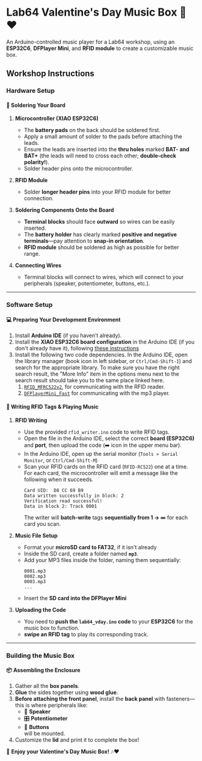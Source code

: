 # **Lab64 Valentine's Day Music Box 🎵❤️**  
An Arduino-controlled music player for a Lab64 workshop, using an **ESP32C6**, **DFPlayer Mini**, and **RFID module** to create a customizable music box.

## **Workshop Instructions**  

### **Hardware Setup**  
#### 🔧 **Soldering Your Board**  
1. **Microcontroller (XIAO ESP32C6)**  
   - The **battery pads** on the back should be soldered first.  
   - Apply a small amount of solder to the pads before attaching the leads.  
   - Ensure the leads are inserted into the **thru holes** marked **BAT- and BAT+**
   (the leads will need to cross each other; **double-check polarity!**).  
   - Solder header pins onto the microcontroller.  

2. **RFID Module**  
   - Solder **longer header pins** into your RFID module for better connection.  

3. **Soldering Components Onto the Board**  
   - **Terminal blocks** should face **outward** so wires can be easily inserted.  
   - The **battery holder** has clearly marked **positive and negative terminals**—pay attention to **snap-in orientation**.  
   - **RFID module** should be soldered as high as possible for better range.  

4. **Connecting Wires**  
   - Terminal blocks will connect to wires, which will connect to your peripherals (speaker, potentiometer, buttons, etc.).  

---

### **Software Setup**  
#### 💻 **Preparing Your Development Environment**  
1. Install **Arduino IDE** (if you haven’t already).
2. Install the **XIAO ESP32C6 board configuration** in the Arduino IDE (if you don't already have it),
   following [these instructions](https://wiki.seeedstudio.com/xiao_esp32c6_getting_started/#software-preparation)
3. Install the following two code dependencies.
   In the Arduino IDE, open the library manager
   (book icon in left sidebar, or `Ctrl/Cmd-Shift-I`)
   and search for the appropriate library.
   To make sure you have the right search result,
   the "More Info" item in the options menu
   next to the search result should take you to the same place linked here.
   1. [`RFID_MFRC522v2`](https://github.com/OSSLibraries/Arduino_MFRC522v2),
      for communicating with the RFID reader.
   2. [`DFPlayerMini_Fast`](https://github.com/PowerBroker2/DFPlayerMini_Fast)
      for communicating with the mp3 player.

#### 📀 **Writing RFID Tags & Playing Music**  
1. **RFID Writing**  
   - Use the provided `rfid_writer.ino` code to write RFID tags.
   - Open the file in the Arduino IDE,
     select the correct **board (ESP32C6)** and **port**,
     then upload the code (➡️ icon in the upper menu bar).
   - In the Arduino IDE, open up the serial monitor
     (`Tools > Serial Monitor`, or `Ctrl/Cmd-Shift-M`)
   - Scan your RFID cards on the RFID card (`RFID-RC522`) one at a time.
     For each card, the microcontroller will emit a message like the following
     when it succeeds.
     ```
     Card UID:  D8 CC 69 B9
     Data written successfully in block: 2
     Verification read successful!
     Data in block 2: Track 0001
     ```
     The writer will **batch-write** tags **sequentially from 1 → ∞**
     for each card you scan.

2. **Music File Setup**  
   - Format your **microSD card to FAT32**, if it isn't already
   - Inside the SD card, create a folder named **`mp3`**.  
   - Add your MP3 files inside the folder, naming them sequentially:  
     ```
     0001.mp3  
     0002.mp3  
     0003.mp3  
     ...
     ```
   - Insert the **SD card into the DFPlayer Mini**
   
3. **Uploading the Code** 
   - You need to **push the `lab64_vday.ino` code** to your **ESP32C6**
     for the music box to function.
   - **swipe an RFID tag** to play its corresponding track.  

---

### **Building the Music Box**  
#### 📦 **Assembling the Enclosure**  
1. Gather all the **box panels**.  
2. **Glue** the sides together using **wood glue**.  
3. **Before attaching the front panel**, install the **back panel** with fasteners—this is where peripherals like:  
   - 🎵 **Speaker**  
   - 🎛️ **Potentiometer**  
   - 🔘 **Buttons**  
   will be mounted.  
4. Customize the **lid** and print it to complete the box!  


🚀 **Enjoy your Valentine's Day Music Box!** 🎶❤️  
